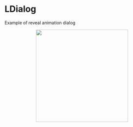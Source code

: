# LDialog
Example of reveal animation dialog
<p align="center">
    <img src="http://imgur.com/a/p89Bj"
         height="300">
</p>
